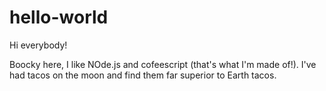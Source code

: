 # hello-world

Hi everybody!

Boocky here, I like NOde.js and cofeescript (that's what I'm made of!).
I've had tacos on the moon and find them far superior to Earth tacos.
